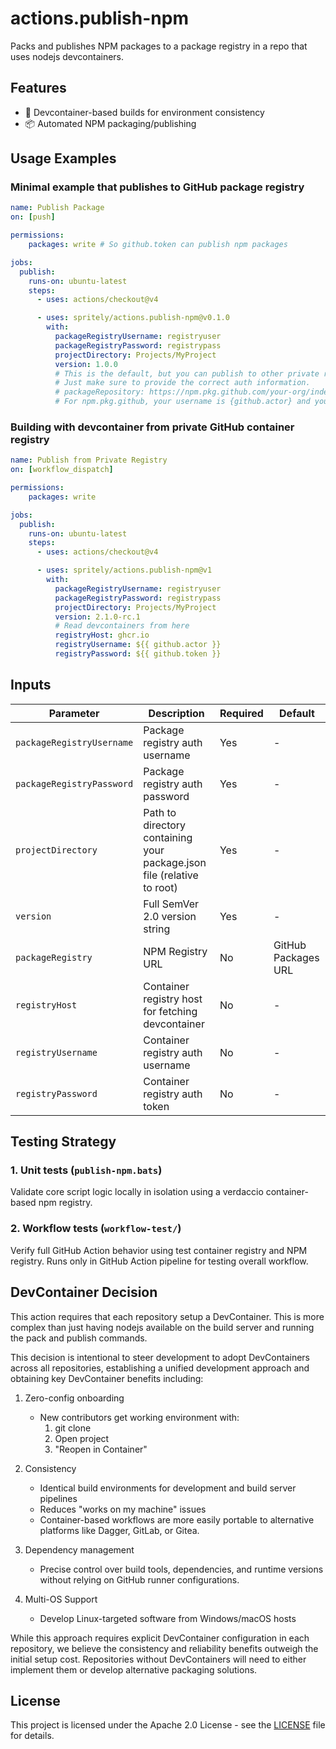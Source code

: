 # actions.publish-npm

Packs and publishes NPM packages to a package registry in a repo that uses nodejs devcontainers.

## Features

- 🐋 Devcontainer-based builds for environment consistency
- 📦 Automated NPM packaging/publishing

## Usage Examples

### Minimal example that publishes to GitHub package registry

```yaml
name: Publish Package
on: [push]

permissions:
    packages: write # So github.token can publish npm packages

jobs:
  publish:
    runs-on: ubuntu-latest
    steps:
      - uses: actions/checkout@v4

      - uses: spritely/actions.publish-npm@v0.1.0
        with:
          packageRegistryUsername: registryuser
          packageRegistryPassword: registrypass
          projectDirectory: Projects/MyProject
          version: 1.0.0
          # This is the default, but you can publish to other private registries
          # Just make sure to provide the correct auth information.
          # packageRepository: https://npm.pkg.github.com/your-org/index.json
          # For npm.pkg.github, your username is {github.actor} and your PAT is used as the password.
```

### Building with devcontainer from private GitHub container registry

```yaml
name: Publish from Private Registry
on: [workflow_dispatch]

permissions:
    packages: write

jobs:
  publish:
    runs-on: ubuntu-latest
    steps:
      - uses: actions/checkout@v4

      - uses: spritely/actions.publish-npm@v1
        with:
          packageRegistryUsername: registryuser
          packageRegistryPassword: registrypass
          projectDirectory: Projects/MyProject
          version: 2.1.0-rc.1
          # Read devcontainers from here
          registryHost: ghcr.io
          registryUsername: ${{ github.actor }}
          registryPassword: ${{ github.token }}
```

## Inputs

| Parameter | Description | Required | Default |
|-----------|-------------|----------|---------|
| `packageRegistryUsername` | Package registry auth username | Yes | - |
| `packageRegistryPassword` | Package registry auth password | Yes | - |
| `projectDirectory` | Path to directory containing your package.json file (relative to root) | Yes | - |
| `version` | Full SemVer 2.0 version string | Yes | - |
| `packageRegistry` | NPM Registry URL | No | GitHub Packages URL |
| `registryHost` | Container registry host for fetching devcontainer | No | - |
| `registryUsername` | Container registry auth username | No | - |
| `registryPassword` | Container registry auth token | No | - |

## Testing Strategy

### 1. Unit tests (`publish-npm.bats`)

Validate core script logic locally in isolation using a verdaccio container-based npm registry.

### 2. Workflow tests (`workflow-test/`)

Verify full GitHub Action behavior using test container registry and NPM registry. Runs only in GitHub Action pipeline for testing overall workflow.

## DevContainer Decision

This action requires that each repository setup a DevContainer. This is more complex than just having nodejs available on the build server and running the pack and publish commands.

This decision is intentional to steer development to adopt DevContainers across all repositories, establishing a unified development approach and obtaining key DevContainer benefits including:

1. Zero-config onboarding
   - New contributors get working environment with:
     1. git clone
     2. Open project
     3. "Reopen in Container"

2. Consistency
   - Identical build environments for development and build server pipelines
   - Reduces "works on my machine" issues
   - Container-based workflows are more easily portable to alternative platforms like Dagger, GitLab, or Gitea.

3. Dependency management
   - Precise control over build tools, dependencies, and runtime versions without relying on GitHub runner configurations.

4. Multi-OS Support
   - Develop Linux-targeted software from Windows/macOS hosts

While this approach requires explicit DevContainer configuration in each repository, we believe the consistency and reliability benefits outweigh the initial setup cost. Repositories without DevContainers will need to either implement them or develop alternative packaging solutions.

## License

This project is licensed under the Apache 2.0 License - see the [LICENSE](/LICENSE) file for details.
